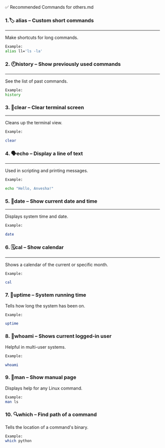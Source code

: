
✅ Recommended Commands for others.md

### 1.🏷️ alias – Custom short commands
___
Make shortcuts for long commands.

 ```bash
Example:
alias ll='ls -la'
 ``` 
### 2. 🕘history – Show previously used commands
___
See the list of past commands.


 ```bash
Example:
history
 ``` 
### 3. 🧹clear – Clear terminal screen
___
Cleans up the terminal view.


 ```bash
Example:

clear
  ```
### 4. 🗣️echo – Display a line of text
___
Used in scripting and printing messages.

 ```bash
Example:
 
echo "Hello, Anvesha!"
  ```

### 5. 📅date – Show current date and time
___
Displays system time and date.


 ```bash
Example:

date
 ```
### 6. 🗓️cal – Show calendar
___
Shows a calendar of the current or specific month.

 ```bash
Example:

cal
 ```
### 7. 🔋uptime – System running time

Tells how long the system has been on.

 ```bash
Example:

uptime
 ```
### 8. 👤whoami – Shows current logged-in user

Helpful in multi-user systems.


 ```bash
Example:

whoami
 ```
### 9. 📘man – Show manual page

Displays help for any Linux command.

 ```bash
Example:
man ls

```
### 10. 🔍which – Find path of a command

Tells the location of a command's binary.
  
 ```bash
Example:
which python
 ```
